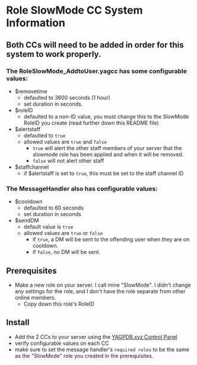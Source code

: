 
# Role SlowMode CC System Information  

## Both CCs will need to be added in order for this system to work properly.  

### The RoleSlowMode_AddtoUser.yagcc has some configurable values:  
- $removetime  
  - defaulted to 3600 seconds (1 hour)  
  - set duration in seconds.  
- $roleID  
  - defaulted to a non-ID value, you must change this to the SlowMode RoleID you create (read further down this README file)  
- $alertstaff  
  - defaulted to `true`  
  - allowed values are `true` and `false`  
    - `true` will alert the other staff members of your server that the slowmode role has been applied and when it will be removed.  
    - `false` will not alert other staff  
- $staffchannel  
  - if $alertstaff is set to `true`, this must be set to the staff channel ID  

### The MessageHandler also has configurable values:  
- $cooldown  
  - defaulted to 60 seconds  
  - set duration in seconds  
- $sendDM  
  - default value is `true`  
  - allowed values are `true` or `false`  
    - if `true`, a DM will be sent to the offending user when they are on cooldown.  
    - if `false`, no DM will be sent.  

## Prerequisites  

- Make a new role on your server. I call mine "SlowMode". I didn't change any settings for the role, and I don't have the role separate from other online members.  
  - Copy down this role's RoleID  

## Install  

- Add the 2 CCs to your server using the [YAGPDB.xyz Control Panel](https://yagpdb.xyz/manage)  
- verify configurable values on each CC  
- make sure to set the message handler's `required roles` to be the same as the "SlowMode" role you created in the prerequisites.  
